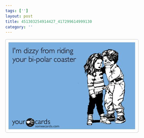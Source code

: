 ```yaml
---
tags: ['']
layout: post
title: 451303254914427_417299614999130
category: ''
---
```

![451303254914427_417299614999130](/uploads/2012-9-24-451303254914427_417299614999130.jpg)
